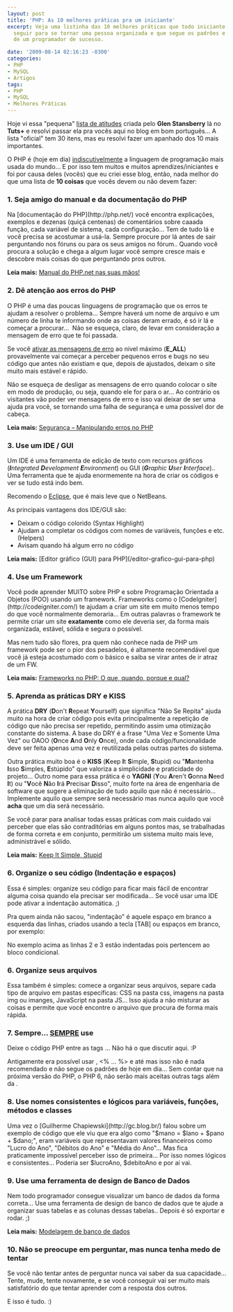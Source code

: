 ```yaml
---
layout: post
title: 'PHP: As 10 melhores práticas pra um iniciante'
excerpt: Veja uma listinha das 10 melhores práticas que todo iniciante em PHP deve
  seguir para se tornar uma pessoa organizada e que segue os padrões e "bons costumes"
  de um programador de sucesso.

date: '2009-08-14 02:16:23 -0300'
categories:
- PHP
- MySQL
- Artigos
tags:
- PHP
- MySQL
- Melhores Práticas
---
```

Hoje vi essa "pequena" [lista de atitudes](http://net.tutsplus.com/tutorials/php/30-php-best-practices-for-beginners/) criada pelo <strong>Glen Stansberry</strong> lá no <strong>Tuts+</strong> e resolvi passar ela pra vocês aqui no blog em bom português... A lista "oficial" tem 30 itens, mas eu resolvi fazer um apanhado dos 10 mais importantes.

O PHP é (hoje em dia) <span style="text-decoration: underline;">indiscutivelmente</span> a linguagem de programação mais usada do mundo... E por isso tem muitos e muitos aprendizes/iniciantes e foi por causa deles (vocês) que eu criei esse blog, então, nada melhor do que uma lista de <strong>10 coisas</strong> que vocês devem ou não devem fazer:

<h3>1. Seja amigo do manual e da documentação do PHP</h3>
Na [documentação do PHP](http://php.net/) você encontra explicações, exemplos e dezenas (quiçá centenas) de comentários sobre caaada função, cada variável de sistema, cada configuração... Tem de tudo lá e você precisa se acostumar a usá-la. Sempre procure por lá antes de sair perguntando nos fóruns ou para os seus amigos no fórum.. Quando você procura a solução e chega a algum lugar você sempre cresce mais e descobre mais coisas do que perguntando pros outros.

<strong>Leia mais:</strong> [Manual do PHP.net nas suas mãos!](/manual-do-php-net-nas-suas-maos)

<h3>2. Dê atenção aos erros do PHP</h3>
O PHP é uma das poucas linguagens de programação que os erros te ajudam a resolver o problema... Sempre haverá um nome de arquivo e um número de linha te informando onde as coisas deram errado, é só ir lá e começar a procurar...  Não se esqueça, claro, de levar em consideração a mensagem de erro que te foi passada.

Se você [ativar as mensagens de erro](http://www.php.net/manual/pt_BR/function.error-reporting.php) ao nível máximo (<strong>E_ALL</strong>) provavelmente vai começar a perceber pequenos erros e bugs no seu código que antes não existiam e que, depois de ajustados, deixam o site muito mais estável e rápido.

Não se esqueça de desligar as mensagens de erro quando colocar o site em modo de produção, ou seja, quando ele for para o ar... Ao contrário os visitantes vão poder ver mensagens de erro e isso vai deixar de ser uma ajuda pra você, se tornando uma falha de segurança e uma possível dor de cabeça.

<strong>Leia mais:</strong> [Segurança – Manipulando erros no PHP](/seguranca-manipulando-erros-no-php)

<h3>3. Use um IDE / GUI</h3>
Um IDE é uma ferramenta de edição de texto com recursos gráficos (<em><strong>I</strong>ntegrated <strong>D</strong>evelopment <strong>E</strong>nvironment</em>) ou GUI (<em><strong>G</strong>raphic <strong>U</strong>ser <strong>I</strong>nterface</em>).. Uma ferramenta que te ajuda enormemente na hora de criar os códigos e ver se tudo está indo bem.

Recomendo o [Eclipse](http://www.eclipse.org/), que é mais leve que o NetBeans.

As principais vantagens dos IDE/GUI são:

<ul>
<li>Deixam o código colorido (Syntax Highlight)</li>
<li>Ajudam a completar os códigos com nomes de variáveis, funções e etc. (Helpers)</li>
<li>Avisam quando há algum erro no código</li>
</ul>
<strong>Leia mais:</strong> [Editor gráfico (GUI) para PHP](/editor-grafico-gui-para-php)

<h3>4. Use um Framework</h3>
Você pode aprender MUITO sobre PHP e sobre Programação Orientada a Objetos (POO) usando um framework. Frameworks como o [CodeIgniter](http://codeigniter.com/) te ajudam a criar um site em muito menos tempo do que você normalmente demoraria... Em outras palavras o framework te permite  criar um site <strong>exatamente</strong> como ele deveria ser, da forma mais organizada, estável, sólida e segura o possível.

Mas nem tudo são flores, pra quem não conhece nada de PHP um framework pode ser o pior dos pesadelos, é altamente recomendável que você já esteja acostumado com o básico e saiba se virar antes de ir atraz de um FW.

<strong>Leia mais:</strong> [Frameworks no PHP: O que, quando, porque e qual?](/frameworks-no-php-o-que-quando-porque-e-qual)

<h3>5. Aprenda as práticas DRY e KISS</h3>
A prática <strong>DRY</strong> (<strong>D</strong>on't <strong>R</strong>epeat <strong>Y</strong>ourself) que significa "Não Se Repita" ajuda muito na hora de criar código pois evita principalmente a repetição de código que não precisa ser repetido, permitindo assim uma otimização constante do sistema. A base do DRY é a frase "Uma Vez e Somente Uma Vez" ou OAOO (<strong>O</strong>nce <strong>A</strong>nd <strong>O</strong>nly <strong>O</strong>nce), onde cada código/funcionalidade deve ser feita apenas uma vez e reutilizada pelas outras partes do sistema.

Outra prática muito boa é o <strong>KISS</strong> (<strong>K</strong>eep <strong>I</strong>t <strong>S</strong>imple, <strong>S</strong>tupid) ou "<strong>M</strong>antenha <strong>I</strong>sso <strong>S</strong>imples, <strong>E</strong>stúpido" que valoriza a simplicidade e praticidade do projeto... Outro nome para essa prática é o <strong>YAGNI</strong> (<strong>Y</strong>ou <strong>A</strong>ren't <strong>G</strong>onna <strong>N</strong>eed <strong>I</strong>t) ou "<strong>V</strong>ocê <strong>N</strong>ão <strong>I</strong>rá <strong>P</strong>recisar <strong>D</strong>isso", muito forte na área de engenharia de software que sugere a eliminação de tudo aquilo que não é necessário... Implemente aquilo que sempre será necessário mas nunca aquilo que você <strong>acha</strong> que um dia será necessário.

Se você parar para analisar todas essas práticas com mais cuidado vai perceber que elas são contraditórias em alguns pontos mas, se trabalhadas de forma correta e em conjunto, permitirão um sistema muito mais leve, administrável e sólido.

<strong>Leia mais:</strong> [Keep It Simple, Stupid](http://pt.wikipedia.org/wiki/Keep_it_Simple_Stupid)

<h3>6. Organize o seu código (Indentação e espaços)</h3>
Essa é simples: organize seu código para ficar mais fácil de encontrar alguma coisa quando ela precisar ser modificada... Se você usar uma IDE pode ativar a indentação automática. ;)

Pra quem ainda não sacou, "indentação" é aquele espaço em branco a esquerda das linhas, criados usando a tecla [TAB] ou espaços em branco, por exemplo:


<div data-gist-id="6461694693eb1fff85cc" data-gist-show-loading="false"></div>

No exemplo acima as linhas 2 e 3 estão indentadas pois pertencem ao bloco condicional.

<h3>6. Organize seus arquivos</h3>
Essa também é simples: comece a organizar seus arquivos, separe cada tipo de arquivo em pastas especificas: CSS na pasta css, imagens na pasta img ou imanges, JavaScript na pasta JS... Isso ajuda a não misturar as coisas e permite que você encontre o arquivo que procura de forma mais rápida.

<h3>7. Sempre... <span style="text-decoration: underline;">SEMPRE</span> use <?php ... ?></h3>
Deixe o código PHP entre as tags <?php e ?>... Não há o que discutir aqui. :P

Antigamente era possível usar <? ... ?>, <% ... %> e até <script language="php">...</script> mas isso não é nada recomendado e não segue os padrões de hoje em dia... Sem contar que na próxima versão do PHP, o PHP 6, não serão mais aceitas outras tags além da <?php ... ?>.

<h3>8. Use nomes consistentes e lógicos para variáveis, funções, métodos e classes</h3>
Uma vez o [Guilherme Chapiewski](http://gc.blog.br/) falou sobre um exemplo de código que ele viu que era algo como "$mano = $lano + $pano + $dano;", eram variáveis que representavam valores financeiros como "Lucro do Ano", "Débitos do Ano" e "Média do Ano"... Mas fica praticamente impossível perceber isso de primeira... Por isso nomes lógicos e consistentes... Poderia ser $lucroAno, $debitoAno e por aí vai.

<h3>9. Use uma ferramenta de design de Banco de Dados</h3>
Nem todo programador consegue visualizar um banco de dados da forma correta... Use uma ferramenta de design de banco de dados que te ajude a organizar suas tabelas e as colunas dessas tabelas.. Depois é só exportar e rodar. ;)

<strong>Leia mais:</strong> [Modelagem de banco de dados](/modelagem-de-banco-de-dados)

<h3>10. Não se preocupe em perguntar, mas nunca tenha medo de tentar</h3>
Se você não tentar antes de perguntar nunca vai saber da sua capacidade... Tente, mude, tente novamente, e se você conseguir vai ser muito mais satisfatório do que tentar aprender com a resposta dos outros.

E isso é tudo. :)

